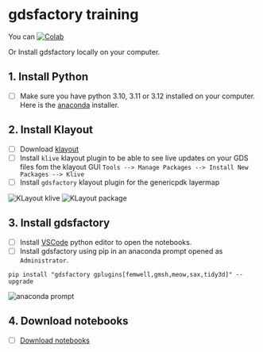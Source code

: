 # gdsfactory training

You can [![Colab](https://colab.research.google.com/assets/colab-badge.svg)](https://colab.research.google.com/github/gdsfactory/gdsfactory-photonics-training)

Or Install gdsfactory locally on your computer.

## 1. Install Python

- [ ] Make sure you have python 3.10, 3.11 or 3.12 installed on your computer. Here is the [anaconda](https://www.anaconda.com/download/) installer.

## 2. Install Klayout

- [ ] Download [klayout](https://www.klayout.de/build.html)
- [ ] Install `klive` klayout plugin to be able to see live updates on your GDS files fom the klayout GUI `Tools --> Manage Packages --> Install New Packages --> Klive`
- [ ] Install `gdsfactory` klayout plugin for the genericpdk layermap

![KLayout klive](https://i.imgur.com/IZWH6U0.png)
![KLayout package](https://i.imgur.com/AkfcCms.png)

## 3. Install gdsfactory

- [ ] Install [VSCode](https://code.visualstudio.com/) python editor to open the notebooks.
- [ ] Install gdsfactory using pip in an anaconda prompt opened as `Administrator`.

```
pip install "gdsfactory gplugins[femwell,gmsh,meow,sax,tidy3d]" --upgrade
```
![anaconda prompt](https://i.imgur.com/eKk2bbs.png)

## 4. Download notebooks

- [ ] [Download notebooks](https://github.com/gdsfactory/gdsfactory-photonics-training/archive/refs/heads/main.zip)
